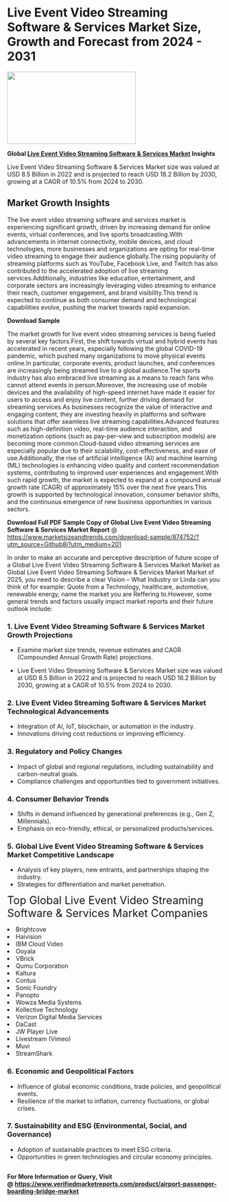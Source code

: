 <H1>Live Event Video Streaming Software & Services Market Size, Growth and Forecast from 2024 - 2031</H1><img class="aligncenter size-medium wp-image-584254" src="https://thirdeyenews.in/wp-content/uploads/2024/09/Global-Market-Research-300x168.jpeg" alt="" width="300" height="168" /><p><strong>Global&nbsp;<a href="https://www.marketsizeandtrends.com/download-sample/874752/?utm_source=Github8j?utm_medium=201">Live Event Video Streaming Software & Services Market</a> Insights</strong></p><p>Live Event Video Streaming Software & Services Market size was valued at USD 8.5 Billion in 2022 and is projected to reach USD 18.2 Billion by 2030, growing at a CAGR of 10.5% from 2024 to 2030.</p><p><h2>Market Growth Insights</h2> <p>The live event video streaming software and services market is experiencing significant growth, driven by increasing demand for online events, virtual conferences, and live sports broadcasting.With advancements in internet connectivity, mobile devices, and cloud technologies, more businesses and organizations are opting for real-time video streaming to engage their audience globally.The rising popularity of streaming platforms such as YouTube, Facebook Live, and Twitch has also contributed to the accelerated adoption of live streaming services.Additionally, industries like education, entertainment, and corporate sectors are increasingly leveraging video streaming to enhance their reach, customer engagement, and brand visibility.This trend is expected to continue as both consumer demand and technological capabilities evolve, pushing the market towards rapid expansion.</p> <p><strong>Download Sample</strong></p> <p>The market growth for live event video streaming services is being fueled by several key factors.First, the shift towards virtual and hybrid events has accelerated in recent years, especially following the global COVID-19 pandemic, which pushed many organizations to move physical events online.In particular, corporate events, product launches, and conferences are increasingly being streamed live to a global audience.The sports industry has also embraced live streaming as a means to reach fans who cannot attend events in person.Moreover, the increasing use of mobile devices and the availability of high-speed internet have made it easier for users to access and enjoy live content, further driving demand for streaming services.As businesses recognize the value of interactive and engaging content, they are investing heavily in platforms and software solutions that offer seamless live streaming capabilities.Advanced features such as high-definition video, real-time audience interaction, and monetization options (such as pay-per-view and subscription models) are becoming more common.Cloud-based video streaming services are especially popular due to their scalability, cost-effectiveness, and ease of use.Additionally, the rise of artificial intelligence (AI) and machine learning (ML) technologies is enhancing video quality and content recommendation systems, contributing to improved user experiences and engagement.With such rapid growth, the market is expected to expand at a compound annual growth rate (CAGR) of approximately 15% over the next five years.This growth is supported by technological innovation, consumer behavior shifts, and the continuous emergence of new business opportunities in various sectors.<p><span class=""><strong>Download Full PDF Sample Copy of Global Live Event Video Streaming Software & Services Market Report</strong> @ <a href="https://www.marketsizeandtrends.com/download-sample/874752/?utm_source=Github8j?utm_medium=201" target="_blank">https://www.marketsizeandtrends.com/download-sample/874752/?utm_source=Github8j?utm_medium=201</a></span></p><p>In order to make an accurate and perceptive description of future scope of a Global&nbsp;Live Event Video Streaming Software & Services Market Market as Global&nbsp;Live Event Video Streaming Software & Services Market Market of 2025, you need to describe a clear Vision &ndash; What Industry or Linda can you think of for example: Quote from a Technology, healthcare, automotive, renewable energy, name the market you are Reffering to.However, some general trends and factors usually impact market reports and their future outlook include:</p><h3>1.&nbsp;<strong>Live Event Video Streaming Software & Services Market Growth Projections</strong></h3><ul><li>Examine market size trends, revenue estimates and CAGR (Compounded Annual Growth Rate) projections.</li><li><p>Live Event Video Streaming Software & Services Market size was valued at USD 8.5 Billion in 2022 and is projected to reach USD 18.2 Billion by 2030, growing at a CAGR of 10.5% from 2024 to 2030.</p></li></ul><h3>2.&nbsp;<strong>Live Event Video Streaming Software & Services Market Technological Advancements</strong></h3><ul><li>Integration of AI, IoT, blockchain, or automation in the industry.</li><li>Innovations driving cost reductions or improving efficiency.</li></ul><h3>3.&nbsp;<strong>Regulatory and Policy Changes</strong></h3><ul><li>Impact of global and regional regulations, including sustainability and carbon-neutral goals.</li><li>Compliance challenges and opportunities tied to government initiatives.</li></ul><h3>4.&nbsp;<strong>Consumer Behavior Trends</strong></h3><ul><li>Shifts in demand influenced by generational preferences (e.g., Gen Z, Millennials).</li><li>Emphasis on eco-friendly, ethical, or personalized products/services.</li></ul><h3>5.&nbsp;<strong>Global Live Event Video Streaming Software & Services Market Competitive Landscape</strong></h3><ul><li>Analysis of key players, new entrants, and partnerships shaping the industry.</li><li>Strategies for differentiation and market penetration.</li></ul><p data-pm-slice="1 1 []"><span style="color: inherit; font-family: inherit; font-size: 25px;">Top Global Live Event Video Streaming Software & Services Market Companies</span></p><div class="" data-test-id=""><p><li>Brightcove</li><li> Haivision</li><li> IBM Cloud Video</li><li> Ooyala</li><li> VBrick</li><li> Qumu Corporation</li><li> Kaltura</li><li> Contus</li><li> Sonic Foundry</li><li> Panopto</li><li> Wowza Media Systems</li><li> Kollective Technology</li><li> Verizon Digital Media Services</li><li> DaCast</li><li> JW Player Live</li><li> Livestream (Vimeo)</li><li> Muvi</li><li> StreamShark</li></p></div><h3>6.&nbsp;<strong>Economic and Geopolitical Factors</strong></h3><ul><li>Influence of global economic conditions, trade policies, and geopolitical events.</li><li>Resilience of the market to inflation, currency fluctuations, or global crises.</li></ul><h3>7.&nbsp;<strong>Sustainability and ESG (Environmental, Social, and Governance)</strong></h3><ul><li>Adoption of sustainable practices to meet ESG criteria.</li><li>Opportunities in green technologies and circular economy principles.</li></ul><h2><strong style="font-size: 14px;">For More Information or Query, Visit @&nbsp;</strong><a style="background-color: #ffffff; font-size: 14px;" href="https://www.marketsizeandtrends.com/report/live-event-video-streaming-software-and-services-market/" target="_blank">https://www.verifiedmarketreports.com/product/airport-passenger-boarding-bridge-market</a></h2>